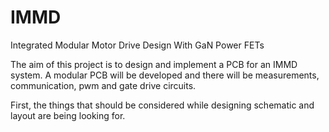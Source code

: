# IMMD
Integrated Modular Motor Drive Design With GaN Power FETs

The aim of this project is to design and implement a PCB for an IMMD system.
A modular PCB will be developed and there will be measurements, communication, pwm and gate drive circuits.

First, the things that should be considered while designing schematic and layout are being looking for.
